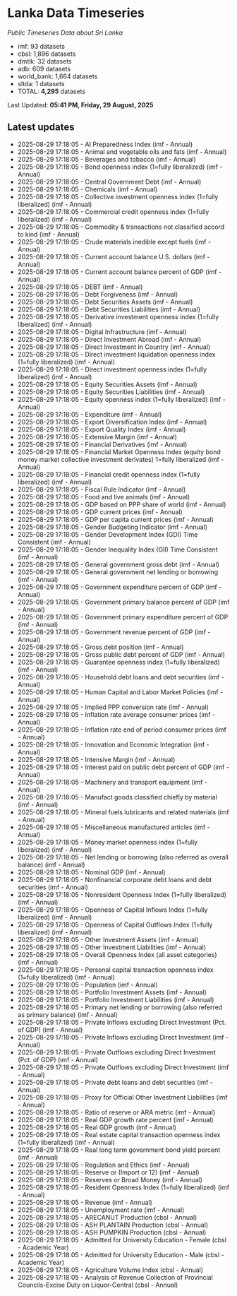 # Lanka Data Timeseries
*Public Timeseries Data about Sri Lanka*

* imf: 93 datasets
* cbsl: 1,896 datasets
* dmtlk: 32 datasets
* adb: 609 datasets
* world_bank: 1,664 datasets
* sltda: 1 datasets
* TOTAL: **4,295** datasets

Last Updated: **05:41 PM, Friday, 29 August, 2025**

## Latest updates

* 2025-08-29 17:18:05 - AI Preparedness Index (imf - Annual)
* 2025-08-29 17:18:05 - Animal and vegetable oils and fats (imf - Annual)
* 2025-08-29 17:18:05 - Beverages and tobacco (imf - Annual)
* 2025-08-29 17:18:05 - Bond openness index (1=fully liberalized) (imf - Annual)
* 2025-08-29 17:18:05 - Central Government Debt (imf - Annual)
* 2025-08-29 17:18:05 - Chemicals (imf - Annual)
* 2025-08-29 17:18:05 - Collective investment openness index (1=fully liberalized) (imf - Annual)
* 2025-08-29 17:18:05 - Commercial credit openness index (1=fully liberalized) (imf - Annual)
* 2025-08-29 17:18:05 - Commodity & transactions not classified accord to kind (imf - Annual)
* 2025-08-29 17:18:05 - Crude materials inedible except fuels (imf - Annual)
* 2025-08-29 17:18:05 - Current account balance U.S. dollars (imf - Annual)
* 2025-08-29 17:18:05 - Current account balance percent of GDP (imf - Annual)
* 2025-08-29 17:18:05 - DEBT (imf - Annual)
* 2025-08-29 17:18:05 - Debt Forgiveness (imf - Annual)
* 2025-08-29 17:18:05 - Debt Securities Assets (imf - Annual)
* 2025-08-29 17:18:05 - Debt Securities Liabilities (imf - Annual)
* 2025-08-29 17:18:05 - Derivative investment openness index (1=fully liberalized) (imf - Annual)
* 2025-08-29 17:18:05 - Digital Infrastructure (imf - Annual)
* 2025-08-29 17:18:05 - Direct Investment Abroad (imf - Annual)
* 2025-08-29 17:18:05 - Direct Investment In Country (imf - Annual)
* 2025-08-29 17:18:05 - Direct investment liquidation openness index (1=fully liberalized) (imf - Annual)
* 2025-08-29 17:18:05 - Direct investment openness index (1=fully liberalized) (imf - Annual)
* 2025-08-29 17:18:05 - Equity Securities Assets (imf - Annual)
* 2025-08-29 17:18:05 - Equity Securities Liabilities (imf - Annual)
* 2025-08-29 17:18:05 - Equity openness index (1=fully liberalized) (imf - Annual)
* 2025-08-29 17:18:05 - Expenditure (imf - Annual)
* 2025-08-29 17:18:05 - Export Diversification Index (imf - Annual)
* 2025-08-29 17:18:05 - Export Quality Index (imf - Annual)
* 2025-08-29 17:18:05 - Extensive Margin (imf - Annual)
* 2025-08-29 17:18:05 - Financial Derivatives (imf - Annual)
* 2025-08-29 17:18:05 - Financial Market Openness Index (equity bond money market collective investment derivates) 1=fully liberalized (imf - Annual)
* 2025-08-29 17:18:05 - Financial credit openness index (1=fully liberalized) (imf - Annual)
* 2025-08-29 17:18:05 - Fiscal Rule Indicator (imf - Annual)
* 2025-08-29 17:18:05 - Food and live animals (imf - Annual)
* 2025-08-29 17:18:05 - GDP based on PPP share of world (imf - Annual)
* 2025-08-29 17:18:05 - GDP current prices (imf - Annual)
* 2025-08-29 17:18:05 - GDP per capita current prices (imf - Annual)
* 2025-08-29 17:18:05 - Gender Budgeting Indicator (imf - Annual)
* 2025-08-29 17:18:05 - Gender Development Index (GDI) Time Consistent (imf - Annual)
* 2025-08-29 17:18:05 - Gender Inequality Index (GII) Time Consistent (imf - Annual)
* 2025-08-29 17:18:05 - General government gross debt (imf - Annual)
* 2025-08-29 17:18:05 - General government net lending or borrowing (imf - Annual)
* 2025-08-29 17:18:05 - Government expenditure percent of GDP (imf - Annual)
* 2025-08-29 17:18:05 - Government primary balance percent of GDP (imf - Annual)
* 2025-08-29 17:18:05 - Government primary expenditure percent of GDP (imf - Annual)
* 2025-08-29 17:18:05 - Government revenue percent of GDP (imf - Annual)
* 2025-08-29 17:18:05 - Gross debt position (imf - Annual)
* 2025-08-29 17:18:05 - Gross public debt percent of GDP (imf - Annual)
* 2025-08-29 17:18:05 - Guarantee openness index (1=fully liberalized) (imf - Annual)
* 2025-08-29 17:18:05 - Household debt loans and debt securities (imf - Annual)
* 2025-08-29 17:18:05 - Human Capital and Labor Market Policies (imf - Annual)
* 2025-08-29 17:18:05 - Implied PPP conversion rate (imf - Annual)
* 2025-08-29 17:18:05 - Inflation rate average consumer prices (imf - Annual)
* 2025-08-29 17:18:05 - Inflation rate end of period consumer prices (imf - Annual)
* 2025-08-29 17:18:05 - Innovation and Economic Integration (imf - Annual)
* 2025-08-29 17:18:05 - Intensive Margin (imf - Annual)
* 2025-08-29 17:18:05 - Interest paid on public debt percent of GDP (imf - Annual)
* 2025-08-29 17:18:05 - Machinery and transport equipment (imf - Annual)
* 2025-08-29 17:18:05 - Manufact goods classified chiefly by material (imf - Annual)
* 2025-08-29 17:18:05 - Mineral fuels lubricants and related materials (imf - Annual)
* 2025-08-29 17:18:05 - Miscellaneous manufactured articles (imf - Annual)
* 2025-08-29 17:18:05 - Money market openness index (1=fully liberalized) (imf - Annual)
* 2025-08-29 17:18:05 - Net lending or borrowing (also referred as overall balance) (imf - Annual)
* 2025-08-29 17:18:05 - Nominal GDP (imf - Annual)
* 2025-08-29 17:18:05 - Nonfinancial corporate debt loans and debt securities (imf - Annual)
* 2025-08-29 17:18:05 - Nonresident Openness Index (1=fully liberalized) (imf - Annual)
* 2025-08-29 17:18:05 - Openness of Capital Inflows Index (1=fully liberalized) (imf - Annual)
* 2025-08-29 17:18:05 - Openness of Capital Outflows Index (1=fully liberalized) (imf - Annual)
* 2025-08-29 17:18:05 - Other Investment Assets (imf - Annual)
* 2025-08-29 17:18:05 - Other Investment Liabilities (imf - Annual)
* 2025-08-29 17:18:05 - Overall Openness Index (all asset categories) (imf - Annual)
* 2025-08-29 17:18:05 - Personal capital transaction openness index (1=fully liberalized) (imf - Annual)
* 2025-08-29 17:18:05 - Population (imf - Annual)
* 2025-08-29 17:18:05 - Portfolio Investment Assets (imf - Annual)
* 2025-08-29 17:18:05 - Portfolio Investment Liabilities (imf - Annual)
* 2025-08-29 17:18:05 - Primary net lending or borrowing (also referred as primary balance) (imf - Annual)
* 2025-08-29 17:18:05 - Private Inflows excluding Direct Investment (Pct. of GDP) (imf - Annual)
* 2025-08-29 17:18:05 - Private Inflows excluding Direct Investment (imf - Annual)
* 2025-08-29 17:18:05 - Private Outflows excluding Direct Investment (Pct. of GDP) (imf - Annual)
* 2025-08-29 17:18:05 - Private Outflows excluding Direct Investment (imf - Annual)
* 2025-08-29 17:18:05 - Private debt loans and debt securities (imf - Annual)
* 2025-08-29 17:18:05 - Proxy for Official Other Investment Liabilities (imf - Annual)
* 2025-08-29 17:18:05 - Ratio of reserve or ARA metric (imf - Annual)
* 2025-08-29 17:18:05 - Real GDP growth rate percent (imf - Annual)
* 2025-08-29 17:18:05 - Real GDP growth (imf - Annual)
* 2025-08-29 17:18:05 - Real estate capital transaction openness index (1=fully liberalized) (imf - Annual)
* 2025-08-29 17:18:05 - Real long term government bond yield percent (imf - Annual)
* 2025-08-29 17:18:05 - Regulation and Ethics (imf - Annual)
* 2025-08-29 17:18:05 - Reserve or (Import or 12) (imf - Annual)
* 2025-08-29 17:18:05 - Reserves or Broad Money (imf - Annual)
* 2025-08-29 17:18:05 - Resident Openness Index (1=fully liberalized) (imf - Annual)
* 2025-08-29 17:18:05 - Revenue (imf - Annual)
* 2025-08-29 17:18:05 - Unemployment rate (imf - Annual)
* 2025-08-29 17:18:05 - ARECANUT Production (cbsl - Annual)
* 2025-08-29 17:18:05 - ASH PLANTAIN Production (cbsl - Annual)
* 2025-08-29 17:18:05 - ASH PUMPKIN Production (cbsl - Annual)
* 2025-08-29 17:18:05 - Admitted for University Education - Female (cbsl - Academic Year)
* 2025-08-29 17:18:05 - Admitted for University Education - Male (cbsl - Academic Year)
* 2025-08-29 17:18:05 - Agriculture Volume Index (cbsl - Annual)
* 2025-08-29 17:18:05 - Analysis of Revenue Collection of Provincial Councils-Excise Duty on Liquor-Central (cbsl - Annual)